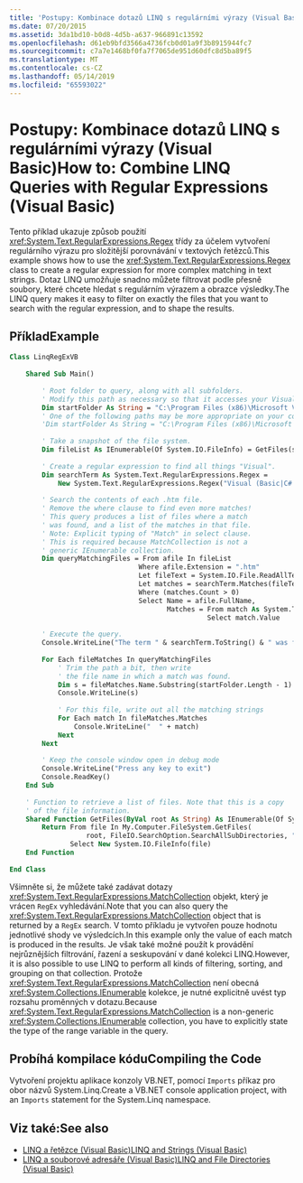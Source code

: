 ```yaml
---
title: 'Postupy: Kombinace dotazů LINQ s regulárními výrazy (Visual Basic)'
ms.date: 07/20/2015
ms.assetid: 3da1bd10-b0d8-4d5b-a637-966891c13592
ms.openlocfilehash: d61eb9bfd3566a4736fcb0d01a9f3b8915944fc7
ms.sourcegitcommit: c7a7e1468bf0fa7f7065de951d60dfc8d5ba89f5
ms.translationtype: MT
ms.contentlocale: cs-CZ
ms.lasthandoff: 05/14/2019
ms.locfileid: "65593022"
---
```

# <a name="how-to-combine-linq-queries-with-regular-expressions-visual-basic"></a><span data-ttu-id="5f4f0-102">Postupy: Kombinace dotazů LINQ s regulárními výrazy (Visual Basic)</span><span class="sxs-lookup"><span data-stu-id="5f4f0-102">How to: Combine LINQ Queries with Regular Expressions (Visual Basic)</span></span>
<span data-ttu-id="5f4f0-103">Tento příklad ukazuje způsob použití <xref:System.Text.RegularExpressions.Regex> třídy za účelem vytvoření regulárního výrazu pro složitější porovnávání v textových řetězců.</span><span class="sxs-lookup"><span data-stu-id="5f4f0-103">This example shows how to use the <xref:System.Text.RegularExpressions.Regex> class to create a regular expression for more complex matching in text strings.</span></span> <span data-ttu-id="5f4f0-104">Dotaz LINQ umožňuje snadno můžete filtrovat podle přesně soubory, které chcete hledat s regulárním výrazem a obrazce výsledky.</span><span class="sxs-lookup"><span data-stu-id="5f4f0-104">The LINQ query makes it easy to filter on exactly the files that you want to search with the regular expression, and to shape the results.</span></span>  
  
## <a name="example"></a><span data-ttu-id="5f4f0-105">Příklad</span><span class="sxs-lookup"><span data-stu-id="5f4f0-105">Example</span></span>  
  
```vb  
Class LinqRegExVB  
  
    Shared Sub Main()  
  
        ' Root folder to query, along with all subfolders.  
        ' Modify this path as necessary so that it accesses your Visual Studio folder.  
        Dim startFolder As String = "C:\Program Files (x86)\Microsoft Visual Studio 14.0\"
        ' One of the following paths may be more appropriate on your computer.  
        'Dim startFolder As String = "C:\Program Files (x86)\Microsoft Visual Studio\2017\"
  
        ' Take a snapshot of the file system.  
        Dim fileList As IEnumerable(Of System.IO.FileInfo) = GetFiles(startFolder)  
  
        ' Create a regular expression to find all things "Visual".  
        Dim searchTerm As System.Text.RegularExpressions.Regex =   
            New System.Text.RegularExpressions.Regex("Visual (Basic|C#|C\+\+|Studio)")  
  
        ' Search the contents of each .htm file.  
        ' Remove the where clause to find even more matches!  
        ' This query produces a list of files where a match  
        ' was found, and a list of the matches in that file.  
        ' Note: Explicit typing of "Match" in select clause.  
        ' This is required because MatchCollection is not a   
        ' generic IEnumerable collection.  
        Dim queryMatchingFiles = From afile In fileList  
                                Where afile.Extension = ".htm"  
                                Let fileText = System.IO.File.ReadAllText(afile.FullName)  
                                Let matches = searchTerm.Matches(fileText)  
                                Where (matches.Count > 0)  
                                Select Name = afile.FullName,  
                                       Matches = From match As System.Text.RegularExpressions.Match In matches  
                                                 Select match.Value  
  
        ' Execute the query.  
        Console.WriteLine("The term " & searchTerm.ToString() & " was found in:")  
  
        For Each fileMatches In queryMatchingFiles  
            ' Trim the path a bit, then write   
            ' the file name in which a match was found.  
            Dim s = fileMatches.Name.Substring(startFolder.Length - 1)  
            Console.WriteLine(s)  
  
            ' For this file, write out all the matching strings  
            For Each match In fileMatches.Matches  
                Console.WriteLine("  " + match)  
            Next  
        Next  
  
        ' Keep the console window open in debug mode  
        Console.WriteLine("Press any key to exit")  
        Console.ReadKey()  
    End Sub  
  
    ' Function to retrieve a list of files. Note that this is a copy  
    ' of the file information.  
    Shared Function GetFiles(ByVal root As String) As IEnumerable(Of System.IO.FileInfo)  
        Return From file In My.Computer.FileSystem.GetFiles(  
                   root, FileIO.SearchOption.SearchAllSubDirectories, "*.*")   
               Select New System.IO.FileInfo(file)  
    End Function  
  
End Class  
```  
  
 <span data-ttu-id="5f4f0-106">Všimněte si, že můžete také zadávat dotazy <xref:System.Text.RegularExpressions.MatchCollection> objekt, který je vrácen `RegEx` vyhledávání.</span><span class="sxs-lookup"><span data-stu-id="5f4f0-106">Note that you can also query the <xref:System.Text.RegularExpressions.MatchCollection> object that is returned by a `RegEx` search.</span></span> <span data-ttu-id="5f4f0-107">V tomto příkladu je vytvořen pouze hodnotu jednotlivé shody ve výsledcích.</span><span class="sxs-lookup"><span data-stu-id="5f4f0-107">In this example only the value of each match is produced in the results.</span></span> <span data-ttu-id="5f4f0-108">Je však také možné použít k provádění nejrůznějších filtrování, řazení a seskupování v dané kolekci LINQ.</span><span class="sxs-lookup"><span data-stu-id="5f4f0-108">However, it is also possible to use LINQ to perform all kinds of filtering, sorting, and grouping on that collection.</span></span> <span data-ttu-id="5f4f0-109">Protože <xref:System.Text.RegularExpressions.MatchCollection> není obecná <xref:System.Collections.IEnumerable> kolekce, je nutné explicitně uvést typ rozsahu proměnných v dotazu.</span><span class="sxs-lookup"><span data-stu-id="5f4f0-109">Because <xref:System.Text.RegularExpressions.MatchCollection> is a non-generic <xref:System.Collections.IEnumerable> collection, you have to explicitly state the type of the range variable in the query.</span></span>  
  
## <a name="compiling-the-code"></a><span data-ttu-id="5f4f0-110">Probíhá kompilace kódu</span><span class="sxs-lookup"><span data-stu-id="5f4f0-110">Compiling the Code</span></span>  
<span data-ttu-id="5f4f0-111">Vytvoření projektu aplikace konzoly VB.NET, pomocí `Imports` příkaz pro obor názvů System.Linq.</span><span class="sxs-lookup"><span data-stu-id="5f4f0-111">Create a VB.NET console application project, with an `Imports` statement for the System.Linq namespace.</span></span>
  
## <a name="see-also"></a><span data-ttu-id="5f4f0-112">Viz také:</span><span class="sxs-lookup"><span data-stu-id="5f4f0-112">See also</span></span>

- [<span data-ttu-id="5f4f0-113">LINQ a řetězce (Visual Basic)</span><span class="sxs-lookup"><span data-stu-id="5f4f0-113">LINQ and Strings (Visual Basic)</span></span>](../../../../visual-basic/programming-guide/concepts/linq/linq-and-strings.md)
- [<span data-ttu-id="5f4f0-114">LINQ a souborové adresáře (Visual Basic)</span><span class="sxs-lookup"><span data-stu-id="5f4f0-114">LINQ and File Directories (Visual Basic)</span></span>](../../../../visual-basic/programming-guide/concepts/linq/linq-and-file-directories.md)
